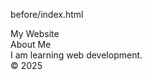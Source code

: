 before/index.html
<!doctype html>
<html lang="en">
<head>
  <meta charset="utf-8" />
  <title>Non-Semantic Example</title>
</head>
<body>
  <div id="header">My Website</div>
  <div id="main">
    <div id="section1">
      <div id="title">About Me</div>
      <div id="text">I am learning web development.</div>
    </div>
  </div>
  <div id="footer">© 2025</div>
</body>
</html>

